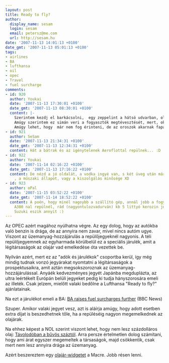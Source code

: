 ```yaml
---
layout: post
title: Ready to fly?
author:
  display_name: sesam
  login: sesam
  email: petersz@me.com
  url: http://sesam.hu
date: '2007-11-13 14:01:13 +0100'
date_gmt: '2007-11-13 05:01:13 +0100'
tags:
- airlines
- BA
- lufthansa
- oil
- opec
- Travel
- fuel surcharge
comments:
- id: 920
  author: Youkai
  date: '2007-11-13 17:30:01 +0100'
  date_gmt: '2007-11-13 08:30:01 +0100'
  content: |-
    Szerintem kezdj el barkácsolni,  egy zeppelint a hátsó udvarban, olcsóbban jönnél ki, s akkor mennél haza amikor akarsz, csak két dolgot tarts észben:  1, ne használj hidrogént, és 2, Ne kereszteld el Hindenburg 2-nek. :)
    Amúgy szerintem ez simán veri a fogyasztók megtévesztését, mert, ok, hogy egy Jegy Tokyo Budapest viszonylatban 1300-1500 €, már amit anno én láttam, de a hozzájárulás szépen megdobja pár százassal, s úgy már nem is olyan kedvező az ár. Amúgy én azt hallotam, hogy az Távol keleti járatok árát szépen felnyomja, az orosz légtér használati díja, ami mondjuk a belföldi orosz légitársaságokra nem vonatkozik, érdemes megnézni, a Aeroflot árait, elégé nyomottak. Csak mondjuk a gépek műszaki állapotában nem vagyok biztos, bár ha egy ex Mig pilótát fogsz ki, az tényleg tudni fog repülni (tudod, az a fajta, aki egy WC ajtóval is repülne, csak legyen rajta szárny.. :) ) az tudja kompenzálni a műszaki problémákat jó ideig....
    Amúgy lehet, hogy  már nem fog érinteni, de az oroszok akarnak fapados légitársaságokat csinálni Távol keleti  repterekre, legalábbis , erről volt szó anno a hvg-ben vagy hol.
- id: 921
  author: SeSam
  date: '2007-11-13 21:34:31 +0100'
  date_gmt: '2007-11-13 12:34:31 +0100'
  content: Hát a bátrak és az igénytelenek Aeroflottal repülnek... :D
- id: 922
  author: Youkai
  date: '2007-11-14 02:16:22 +0100'
  date_gmt: '2007-11-13 17:16:22 +0100'
  content: De nézd a jó oldalát, a vodka ingyé van, s két üveg után már kit érdekel
    , a műszaki állapot, vagy a kiszolgálás minősége XD
- id: 923
  author: oPal
  date: '2007-11-15 03:52:22 +0100'
  date_gmt: '2007-11-14 18:52:22 +0100'
  content: A poén, hogy minél nagoybb a szállító gép, annál jobb a fogyi. ergo ha
    A380 nal repülnél, rád (nagyontulozvadurván) kb 5 littyó kerozin jut 100 kmenként.
    Suzuki eszik annyit :)
---
```


Az OPEC azért magához nyúlhatna végre. Az egy dolog, hogy az autókba való benzin is drága, de az annyira nem zavar, mivel nincs autóm ugye. Viszont az üzemanyag-hozzájárulás a repülőjegyeknél nagyonis. A téli repülőjegyemnek az egyharmada körülbelül ez a speciális járulék, amit a légitársaságok az olajár vad emelkedése óta vezettek be.

Nyilván azért, mert ez az "adók és járulékok" csoportba kerül, így még mindig tudnak vonzó jegyárakat nyomtatni a légitársaságok a prospektusaikra, amit aztán megsokszoroznak az üzemanyag-hozzájárulással. Anyáék kedvezményes jegyét Japánba megduplázta, az ultra leértékelt Európán belüli jegyeket pedig ki tudja hányszorosára emeli az illeték. Csak jelzem, mielőtt valaki bedőlne a Lufthansa "Ready to fly?" ajánlatainak.

Na ezt a járulékot emeli a BA: [BA raises fuel surcharges further](http://news.bbc.co.uk/2/hi/business/7091030.stm) (BBC News)

Szuper. Amikor valaki jegyet vesz, azt is aláírja amúgy, hogy adott esetben extra díjat is beszedhetnek tőle, ha a repüléséig nagyon megemelkednek az olajárak.

Na ehhez képest a NOL szerint viszont lehet, hogy nem lesz százdolláros olaj: [Távolodóban a bűvös száztól](http://nol.hu/cikk/471092). Arra persze értelmetlen dolog számítani, hogy ami árat egyszer megemeltek a társaságok, majd csökkentik, csak mert nem lesz annyira drága az üzemanyag.

Azért beszereztem egy [olajár-widgetet](http://www.apple.com/downloads/dashboard/business/oilpricewidget.html) a Macre. Jobb résen lenni.
